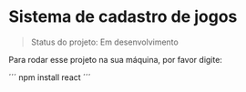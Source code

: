 # Sistema de cadastro de jogos

>Status do projeto: Em desenvolvimento

Para rodar esse projeto na sua máquina, por favor digite:

´´´
npm install react
´´´
